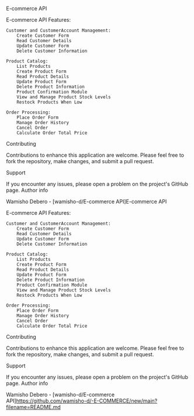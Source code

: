 E-commerce API

E-commerce API Features:

    Customer and CustomerAccount Management:
        Create Customer Form
        Read Customer Details
        Update Customer Form
        Delete Customer Information

    Product Catalog:
        List Products
        Create Product Form
        Read Product Details
        Update Product Form
        Delete Product Information
        Product Confirmation Module
        View and Manage Product Stock Levels
        Restock Products When Low

    Order Processing:
        Place Order Form
        Manage Order History
        Cancel Order
        Calculate Order Total Price

Contributing

Contributions to enhance this application are welcome. Please feel free to fork the repository, make changes, and submit a pull request.

Support

If you encounter any issues, please open a problem on the project's GitHub page. Author info

Wamisho Debero - [wamisho-d/E-commerce API]E-commerce API

E-commerce API Features:

    Customer and CustomerAccount Management:
        Create Customer Form
        Read Customer Details
        Update Customer Form
        Delete Customer Information

    Product Catalog:
        List Products
        Create Product Form
        Read Product Details
        Update Product Form
        Delete Product Information
        Product Confirmation Module
        View and Manage Product Stock Levels
        Restock Products When Low

    Order Processing:
        Place Order Form
        Manage Order History
        Cancel Order
        Calculate Order Total Price

Contributing

Contributions to enhance this application are welcome. Please feel free to fork the repository, make changes, and submit a pull request.

Support

If you encounter any issues, please open a problem on the project's GitHub page. Author info

Wamisho Debero - [wamisho-d/E-commerce API]https://github.com/wamisho-d/-E-COMMERCE/new/main?filename=README.md
